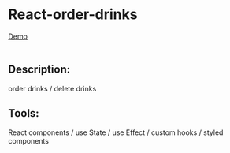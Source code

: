 # React-order-drinks
<a href="https:/order-drinks-react-project.netlify.app">Demo</a><br><br>

## Description:
order drinks / delete drinks

## Tools:
React components / use State / use Effect / custom hooks / styled components 
